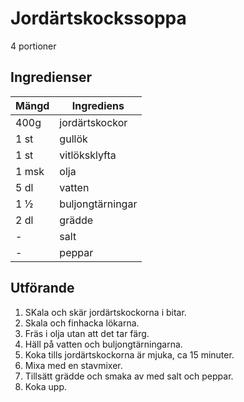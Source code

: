 # Jordärtskockssoppa
4 portioner

## Ingredienser

Mängd|Ingrediens
------------ | -------------
400g|jordärtskockor
1 st|gullök
1 st|vitlöksklyfta
1 msk|olja
5 dl|vatten
1 ½|buljongtärningar
2 dl|grädde
\-|salt
\-|peppar


## Utförande
1. SKala och skär jordärtskockorna i bitar.
2. Skala och finhacka lökarna.
3. Fräs i olja utan att det tar färg.
4. Häll på vatten och buljongtärningarna.
5. Koka tills jordärtskockorna är mjuka, ca 15 minuter.
6. Mixa med en stavmixer.
7. Tillsätt grädde och smaka av med salt och peppar.
8. Koka upp.
